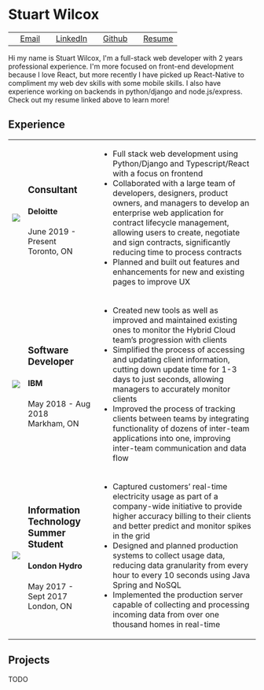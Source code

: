 # Stuart Wilcox

|    |    |    |    |
|:---|:---|:---|:---|
| <image src="https://fonts.gstatic.com/s/i/materialicons/mail/v1/24px.svg" height="12" width="12"/>&nbsp;<a href="mailto:stuart_wilcox@outlook.com">Email</a> | <image src="https://static-exp1.licdn.com/sc/h/eahiplrwoq61f4uan012ia17i" height="12" width="12"/> [LinkedIn](https://www.linkedin.com/in/stuart-wilcox-3b8877130/) | <image src="https://github.githubassets.com/favicons/favicon.svg" height="12" width="12"/> [Github](https://github.com/Stuart-Wilcox/) | <image src="https://fonts.gstatic.com/s/i/materialicons/contact_page/v1/24px.svg" height="12" width="12"> [Resume](https://drive.google.com/file/d/1vK4K83mz5Z_MijLvPv61vdsU8M2r0gqL/view?usp=sharing) | 

Hi my name is Stuart Wilcox, I'm a full-stack web developer with 2 years professional experience. I'm more focused on front-end development because I love React, but more recently I have picked up React-Native to compliment my web dev skills with some mobile skills. I also have experience working on backends in python/django and node.js/express. Check out my resume linked above to learn more!

## Experience
|    |    |    |
|:---|:---|:---|
| <image src="https://media-exp1.licdn.com/dms/image/C4D0BAQFPdCHWYcLLxQ/company-logo_100_100/0?e=1612396800&v=beta&t=BlqTy8wzuwyMZEzlG7ve6lUpEuisIDZcnAN8X1Cz0QM" /> | <h3>Consultant</h3><h4>Deloitte</h4><p>June 2019 - Present<br/>Toronto, ON</p> | <ul><li>Full stack web development using Python/Django and Typescript/React with a focus on frontend</li><li>Collaborated with a large team of developers, designers, product owners, and managers to develop an enterprise web application for contract lifecycle management, allowing users to create, negotiate and sign contracts, significantly reducing time to process contracts</li><li>Planned and built out features and enhancements for new and existing pages to improve UX</li></ul> |
| <image src="https://media-exp1.licdn.com/dms/image/C4E0BAQGfKOtAsJ7gOQ/company-logo_100_100/0?e=1612396800&v=beta&t=ruWioeHkehc5yD0h5LxbCE-I-NiR7B1WT1W7AaIu3UY" /> | <h3>Software Developer</h3><h4>IBM</h4><p>May 2018 - Aug 2018<br/>Markham, ON</p> | <ul><li>Created new tools as well as improved and maintained existing ones to monitor the Hybrid Cloud team’s progression with clients</li><li>Simplified the process of accessing and updating client information, cutting down update time for 1-3 days to just seconds, allowing managers to accurately monitor clients</li><li>Improved the process of tracking clients between teams by integrating functionality of dozens of inter-team applications into one, improving inter-team communication and data flow</li></ul> |
| <image src="https://media-exp1.licdn.com/dms/image/C4E0BAQGqiDZlS56khA/company-logo_100_100/0?e=1612396800&v=beta&t=DNZgMCi_ZT6QdGnFhxlX_Z0tyEqFpEdylr7cWU4MTGk" /> | <h3>Information Technology Summer Student</h3><h4>London Hydro</h4><p>May 2017 - Sept 2017<br/>London, ON</p> | <ul><li>Captured customers’ real-time electricity usage as part of a company-wide initiative to provide higher accuracy billing to their clients and better predict and monitor spikes in the grid</li><li>Designed and planned production systems to collect usage data, reducing data granularity from every hour to every 10 seconds using Java Spring and NoSQL</li><li>Implemented the production server capable of collecting and processing incoming data from over one thousand homes in real-time</li></ul> |

## Projects

TODO
